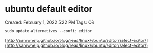 # ubuntu default editor

Created: February 1, 2022 5:22 PM
Tags: OS

```python
sudo update-alternatives --config editor
```

[http://samwhelp.github.io/blog/read/linux/ubuntu/editor/select-editor/](http://samwhelp.github.io/blog/read/linux/ubuntu/editor/select-editor/)